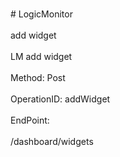 <br>#     LogicMonitor</br>
<br>add widget</br>
<br>LM add widget</br>
<br>Method: Post</br>
<br>OperationID: addWidget</br>
<br>EndPoint:</br>
<br>/dashboard/widgets</br>
